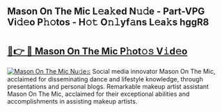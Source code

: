 ## Mason On The Mic L𝚎a𝚔ed N𝚞𝚍e - Part-VPG Vi𝚍𝚎o P𝚑𝚘tos - H𝚘𝚝 O𝚗𝚕yf𝚊ns L𝚎a𝚔s hggR8

# <h2><a href="http://kf4104.oniu.top/?m=Mason+On+The+Mic">🔗👉 🔴 Mason On The Mic P𝚑ot𝚘𝚜 V𝚒d𝚎o</a></h2>

[![Mason On The Mic Nu𝚍e𝚜](https://i.imgur.com/0qMVB7G.gif)](http://kf4104.oniu.top/?m=Mason+On+The+Mic)
Social media innovator Mason On The Mic, acclaimed for disseminating dance and lifestyle knowledge, through presentations and personal blogs. Remarkable makeup artist assistant Mason On The Mic, acclaimed for their exceptional abilities and accomplishments in assisting makeup artists.  
